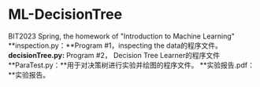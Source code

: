 # ML-DecisionTree
BIT2023 Spring, the homework of "Introduction to Machine Learning"
**inspection.py：**Program #1，inspecting the data的程序文件。
**decisionTree.py:** Program #2， Decision Tree Learner的程序文件
**ParaTest.py：**用于对决策树进行实验并绘图的程序文件。
**实验报告.pdf：**实验报告。
